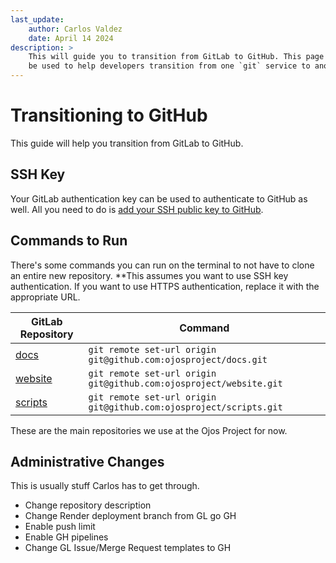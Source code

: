 ```yaml
---
last_update:
    author: Carlos Valdez
    date: April 14 2024
description: >
    This will guide you to transition from GitLab to GitHub. This page will also
    be used to help developers transition from one `git` service to another.
---
```

# Transitioning to GitHub

This guide will help you transition from GitLab to GitHub.

## SSH Key

Your GitLab authentication key can be used to authenticate to GitHub as well.
All you need to do is
[add your SSH public key to GitHub](https://docs.github.com/en/authentication/connecting-to-github-with-ssh/adding-a-new-ssh-key-to-your-github-account).

## Commands to Run

There's some commands you can run on the terminal to not have to clone an entire
new repository. **This assumes you want to use SSH key authentication. If you
want to use HTTPS authentication, replace it with the appropriate URL.

| GitLab Repository                                     | Command                                                            |
| ----------------------------------------------------- | ------------------------------------------------------------------ |
| [docs](https://gitlab.com/ojosproject/docs)           | `git remote set-url origin git@github.com:ojosproject/docs.git`    |
| [website](https://gitlab.com/ojosproject/website)     | `git remote set-url origin git@github.com:ojosproject/website.git` |
| [scripts](https://gitlab.com/ojosproject/url/scripts) | `git remote set-url origin git@github.com:ojosproject/scripts.git` |

These are the main repositories we use at the Ojos Project for now.

## Administrative Changes

This is usually stuff Carlos has to get through.

- Change repository description
- Change Render deployment branch from GL go GH
- Enable push limit
- Enable GH pipelines
- Change GL Issue/Merge Request templates to GH
